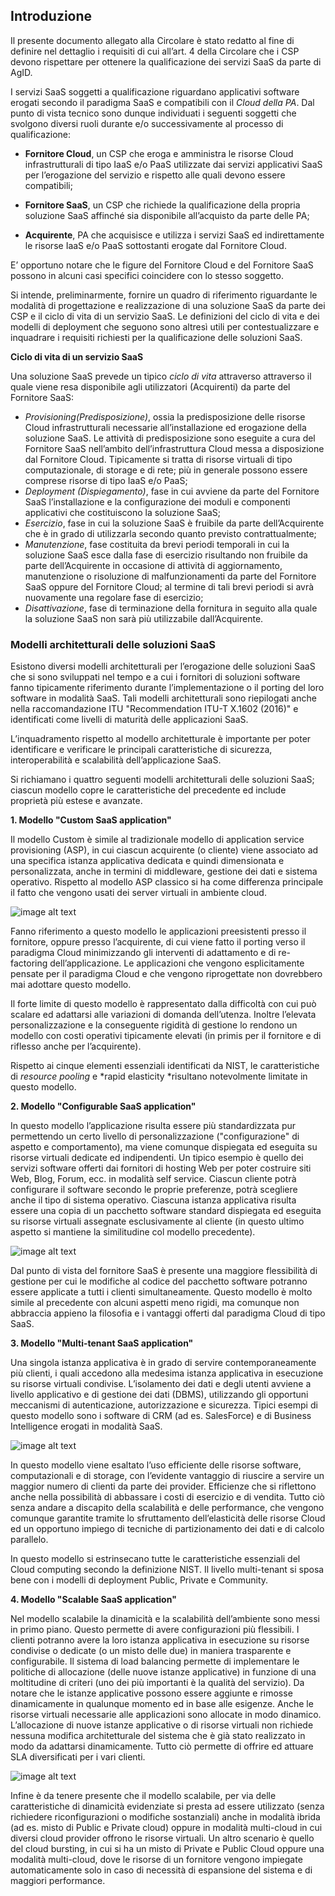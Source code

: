 ## Introduzione

Il presente documento allegato alla Circolare è stato redatto al fine di
definire nel dettaglio i requisiti di cui all’art. 4 della Circolare che i CSP
devono rispettare per ottenere la qualificazione dei servizi SaaS da parte di AgID.

I servizi SaaS soggetti a qualificazione riguardano applicativi software
erogati secondo il paradigma SaaS e compatibili con il *Cloud della PA*. 
Dal punto di vista tecnico sono dunque individuati i seguenti soggetti che
svolgono diversi ruoli durante e/o successivamente al processo di qualificazione:

* **Fornitore Cloud**, un CSP che eroga e amministra le risorse Cloud
  infrastrutturali di tipo IaaS e/o PaaS utilizzate dai servizi applicativi
  SaaS per l’erogazione del servizio e rispetto alle quali devono essere
  compatibili;

* **Fornitore SaaS**, un CSP che richiede la qualificazione della propria
  soluzione SaaS affinché sia disponibile all’acquisto da parte delle PA;

* **Acquirente**, PA che acquisisce e utilizza i servizi SaaS ed indirettamente
  le risorse IaaS e/o PaaS sottostanti erogate dal Fornitore Cloud.

E’ opportuno notare che le figure del Fornitore Cloud e del Fornitore SaaS
possono in alcuni casi specifici coincidere con lo stesso soggetto.

Si intende, preliminarmente, fornire un quadro di riferimento riguardante le
modalità di progettazione e realizzazione di una soluzione SaaS da parte dei
CSP e il ciclo di vita di un servizio SaaS. Le definizioni del ciclo di vita e
dei modelli di deployment che seguono sono altresì utili per contestualizzare e
inquadrare i requisiti richiesti per la qualificazione delle soluzioni SaaS.

**Ciclo di vita di un servizio SaaS**

Una soluzione SaaS prevede un tipico *ciclo di vita* attraverso attraverso  il
quale viene resa disponibile agli utilizzatori (Acquirenti) da parte del
Fornitore SaaS:

* *Provisioning(Predisposizione)*, ossia la predisposizione delle risorse Cloud
  infrastrutturali necessarie all’installazione ed erogazione della soluzione
  SaaS. Le attività di predisposizione sono eseguite a cura del Fornitore SaaS
  nell’ambito dell’infrastruttura Cloud messa a disposizione dal Fornitore Cloud.
  Tipicamente si tratta di risorse virtuali di tipo computazionale, di storage e
  di rete; più in generale possono essere comprese risorse di tipo IaaS e/o PaaS;
* *Deployment (Dispiegamento)*, fase in cui avviene da parte del Fornitore SaaS
  l’installazione e la configurazione dei moduli e componenti applicativi che
  costituiscono la soluzione SaaS;
* *Esercizio*, fase in cui la soluzione SaaS è fruibile da parte
  dell’Acquirente che è in grado di utilizzarla secondo quanto previsto
  contrattualmente;
* *Manutenzione*, fase costituita da brevi periodi temporali in cui la
  soluzione SaaS esce dalla fase di esercizio risultando non fruibile da parte
  dell’Acquirente in occasione di attività di aggiornamento, manutenzione o
  risoluzione di malfunzionamenti da parte del Fornitore SaaS oppure del
  Fornitore Cloud; al termine di tali brevi periodi si avrà nuovamente una
  regolare fase di esercizio;
* *Disattivazione*, fase di terminazione della fornitura in seguito alla quale
  la soluzione SaaS non sarà più utilizzabile dall’Acquirente.

### Modelli architetturali delle soluzioni SaaS

Esistono diversi modelli architetturali  per l’erogazione delle soluzioni SaaS
che si sono sviluppati nel tempo e a cui i fornitori di soluzioni software
fanno tipicamente riferimento durante l’implementazione o il porting del loro
software in modalità SaaS. Tali modelli architetturali sono riepilogati anche
nella raccomandazione ITU "Recommendation ITU-T X.1602 (2016)" e identificati
come livelli di maturità delle applicazioni SaaS.

L’inquadramento rispetto al modello architetturale è importante per poter
identificare e verificare le principali caratteristiche di sicurezza,
interoperabilità e scalabilità dell’applicazione SaaS.

Si richiamano i quattro seguenti modelli architetturali delle soluzioni SaaS;
ciascun modello copre le caratteristiche del precedente ed include proprietà
più estese e avanzate.

**1. Modello "Custom SaaS application"**

Il modello Custom è simile al tradizionale modello di application service
provisioning (ASP), in cui ciascun acquirente (o cliente) viene associato ad
una specifica istanza applicativa dedicata e quindi dimensionata e
personalizzata, anche in termini di middleware, gestione dei dati e sistema
operativo. Rispetto al modello ASP classico si ha come differenza principale il
fatto che vengono usati dei server virtuali in ambiente cloud.

![image alt text](/_static/images/Allegato_A_Qualificazione_SaaS_v6_1.png)

Fanno riferimento a questo modello le applicazioni preesistenti presso il
fornitore, oppure presso l’acquirente, di cui viene fatto il porting verso il
paradigma Cloud minimizzando gli interventi di adattamento e di re-factoring
dell’applicazione. Le applicazioni che vengono esplicitamente pensate per il
paradigma Cloud e che vengono riprogettate non dovrebbero mai adottare questo
modello.

Il forte limite di questo modello è rappresentato dalla difficoltà con cui può
scalare ed adattarsi alle variazioni di domanda dell’utenza. Inoltre l’elevata
personalizzazione e la conseguente rigidità di gestione lo rendono un modello
con costi operativi tipicamente elevati (in primis per il fornitore e di
riflesso anche per l’acquirente).

Rispetto ai cinque elementi essenziali identificati da NIST, le caratteristiche
di *resource pooling* e *rapid elasticity *risultano notevolmente limitate in
questo modello.

**2. Modello "Configurable SaaS application"**

In questo modello l’applicazione risulta essere più standardizzata pur
permettendo un certo livello di personalizzazione ("configurazione" di aspetto
e comportamento), ma viene comunque dispiegata ed eseguita su risorse virtuali
dedicate ed indipendenti. Un tipico esempio è quello dei servizi software
offerti dai fornitori di hosting Web per poter costruire siti Web, Blog, Forum,
ecc. in modalità self service. Ciascun cliente potrà configurare il software
secondo le proprie preferenze, potrà scegliere anche il tipo di sistema
operativo. Ciascuna istanza applicativa risulta essere una copia di un
pacchetto software standard dispiegata ed eseguita su risorse virtuali
assegnate esclusivamente al cliente (in questo ultimo aspetto si mantiene la
similitudine col modello precedente). 

![image alt text](/_static/images/Allegato_A_Qualificazione_SaaS_v6_2.png)

Dal punto di vista del fornitore SaaS è presente una maggiore flessibilità di
gestione per cui le modifiche al codice del pacchetto software potranno essere
applicate a tutti i clienti simultaneamente. Questo modello è molto simile al
precedente con alcuni aspetti meno rigidi, ma comunque non abbraccia appieno la
filosofia e i vantaggi offerti dal paradigma Cloud di tipo SaaS.

**3. Modello "Multi-tenant SaaS application"**

Una singola istanza applicativa è in grado di servire contemporaneamente più
clienti, i quali accedono alla medesima istanza applicativa in esecuzione su
risorse virtuali condivise. L’isolamento dei dati e degli utenti avviene a
livello applicativo e di gestione dei dati (DBMS), utilizzando gli opportuni
meccanismi di autenticazione, autorizzazione e sicurezza. Tipici esempi di
questo modello sono i software di CRM (ad es. SalesForce) e di Business
Intelligence erogati in modalità SaaS. 

![image alt text](/_static/images/Allegato_A_Qualificazione_SaaS_v6_3.png)

In questo modello viene esaltato l’uso efficiente delle risorse software,
computazionali e di storage, con l’evidente vantaggio di riuscire a servire un
maggior numero di clienti da parte dei provider. Efficienze che si riflettono
anche nella possibilità di abbassare i costi di esercizio e di vendita. Tutto
ciò senza andare a discapito della scalabilità e delle performance, che vengono
comunque garantite tramite lo sfruttamento dell’elasticità delle risorse Cloud
ed un opportuno impiego di tecniche di partizionamento dei dati e di calcolo
parallelo.

In questo modello si estrinsecano tutte le caratteristiche essenziali del Cloud
computing secondo la definizione NIST. Il livello multi-tenant si sposa bene
con i modelli di deployment Public, Private e Community.

**4. Modello "Scalable SaaS application"**

Nel modello scalabile la dinamicità e la scalabilità dell’ambiente sono messi
in primo piano. Questo permette di avere configurazioni più flessibili. I
clienti potranno avere la loro istanza applicativa in esecuzione su risorse
condivise o dedicate (o un misto delle due) in maniera trasparente e
configurabile. Il sistema di load balancing permette di implementare le
politiche di allocazione (delle nuove istanze applicative) in funzione di una
moltitudine di criteri (uno dei più importanti è la qualità del servizio). Da
notare che le istanze applicative possono essere aggiunte e rimosse
dinamicamente in qualunque momento ed in base alle esigenze. Anche le risorse
virtuali necessarie alle applicazioni sono allocate in modo dinamico.
L’allocazione di nuove istanze applicative o di risorse virtuali non richiede
nessuna modifica architetturale del sistema che è già stato realizzato in modo
da adattarsi dinamicamente. Tutto ciò permette di offrire ed attuare SLA
diversificati per i vari clienti.

![image alt text](/_static/images/Allegato_A_Qualificazione_SaaS_v6_4.png)

Infine è da tenere presente che il modello scalabile, per via delle
caratteristiche di dinamicità evidenziate si presta ad essere utilizzato (senza
richiedere riconfigurazioni o modifiche sostanziali) anche in modalità ibrida
(ad es. misto di Public e Private cloud) oppure in modalità multi-cloud in cui
diversi cloud provider offrono le risorse virtuali. Un altro scenario è quello
del cloud bursting, in cui si ha un misto di Private e Public Cloud oppure una
modalità multi-cloud, dove le risorse di un fornitore vengono impiegate
automaticamente solo in caso di necessità di espansione del sistema e di
maggiori performance.

